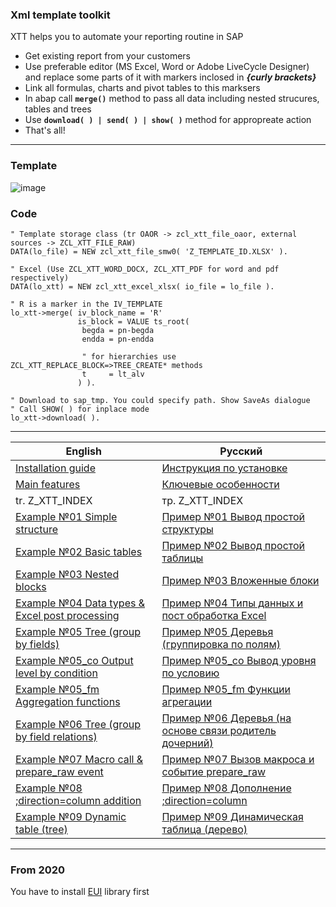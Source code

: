 ### Xml template toolkit

XTT helps you to automate your reporting routine in SAP

- Get existing report from your customers
- Use preferable editor (MS Excel, Word or Adobe LiveCycle Designer) and replace some parts of it with markers inclosed in _**{curly brackets}**_
- Link all formulas, charts and pivot tables to this marksers
- In abap call **`merge()`** method to pass all data including nested strucures, tables and trees
- Use **`download( ) | send( ) | show( )`** method for appropreate action
- That's all!

---

###  Template
![image](https://user-images.githubusercontent.com/36256417/80579411-6b7c0600-8a23-11ea-8166-d48e63b7d085.png)

### Code

```abap
" Template storage class (tr OAOR -> zcl_xtt_file_oaor, external sources -> ZCL_XTT_FILE_RAW)
DATA(lo_file) = NEW zcl_xtt_file_smw0( 'Z_TEMPLATE_ID.XLSX' ).

" Excel (Use ZCL_XTT_WORD_DOCX, ZCL_XTT_PDF for word and pdf respectively)
DATA(lo_xtt) = NEW zcl_xtt_excel_xlsx( io_file = lo_file ).

" R is a marker in the IV_TEMPLATE
lo_xtt->merge( iv_block_name = 'R'
               is_block = VALUE ts_root(
                begda = pn-begda
                endda = pn-endda
                
                " for hierarchies use ZCL_XTT_REPLACE_BLOCK=>TREE_CREATE* methods
                t     = lt_alv    
               ) ).

" Download to sap_tmp. You could specify path. Show SaveAs dialogue
" Call SHOW( ) for inplace mode
lo_xtt->download( ).
```

---

| English| Русский |
|-------------|-------------|
|[Installation guide](info/Installation-guide-en.md)| [Инструкция по установке](info/Installation-guide-ru.md)|
|[Main features](info/Main-features-en.md)| [Ключевые особенности](info/Main-features-ru.md)  |
| tr. Z_XTT_INDEX | тр. Z_XTT_INDEX |
| [Example №01 Simple structure](info/Example-01-Simple-structure-en.md)| [Пример №01 Вывод простой структуры](info/Example-01-Simple-structure-ru.md)|
| [Example №02 Basic tables](info/Example-02-Basic-tables-en.md)| [Пример №02 Вывод простой таблицы](info/Example-02-Basic-tables-ru.md)|
| [Example №03 Nested blocks](info/Example-03-Nested-blocks-en.md)| [Пример №03 Вложенные блоки](info/Example-03-Nested-blocks-ru.md)|
| [Example №04 Data types & Excel post processing](info/Example-04-Data-types-en.md)| [Пример №04 Типы данных и пост обработка Excel](info/Example-04-Data-types-ru.md)|
| [Example №05 Tree (group by fields)](info/Example-05-01-Tree-en.md)| [Пример №05 Деревья (группировка по полям)](info/Example-05-01-Tree-ru.md)|
| [Example №05_co Output level by condition](info/Example-05-02-Tree-en.md)|[Пример №05_co Вывод уровня по условию](info/Example-05-02-Tree-ru.md)|
| [Example №05_fm Aggregation functions](info/Example-05-03-Tree-en.md)|[Пример №05_fm Функции агрегации](info/Example-05-03-Tree-ru.md)|
| [Example №06 Tree (group by field relations)](info/Example-06-Tree-en.md)| [Пример №06 Деревья (на основе связи родитель дочерний)](info/Example-06-Tree-ru.md)|
| [Example №07 Macro call & prepare_raw event](info/Example-07-Macro-en.md)| [Пример №07 Вызов макроса и событие prepare_raw](info/Example-07-Macro-ru.md)|
| [Example №08 ;direction=column addition](info/Example-08-direction-en.md)| [Пример №08 Дополнение ;direction=column](info/Example-08-direction-ru.md)|
| [Example №09 Dynamic table (tree)](info/Example-09-Dynamic-table-en.md)| [Пример №09 Динамическая таблица (дерево)](info/Example-09-Dynamic-table-ru.md)|

---

### From 2020
You have to install [EUI](https://github.com/bizhuka/eui) library first 
